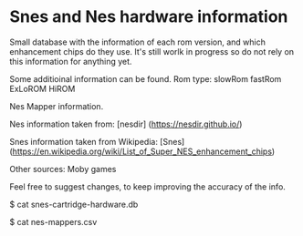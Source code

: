 # Snes and Nes hardware information
Small database with the information of each rom version, and which enhancement chips do they use.
It's still worlk in progress so do not rely on this information for anything yet.


Some additioinal information can be found. 
    Rom type: 
        slowRom
        fastRom
        ExLoROM
        HiROM


Nes Mapper information.


Nes information taken from:
    [nesdir] (https://nesdir.github.io/)

Snes information taken from Wikipedia:
    [Snes]  (https://en.wikipedia.org/wiki/List_of_Super_NES_enhancement_chips)

Other sources:
    Moby games


Feel free to suggest changes, to keep improving the accuracy of the info.




$ cat snes-cartridge-hardware.db

$ cat nes-mappers.csv
